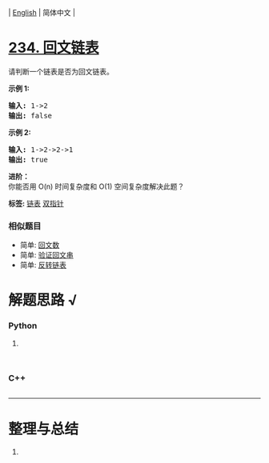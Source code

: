 | [English](README_EN.md) | 简体中文 |

# [234. 回文链表](https://leetcode-cn.com/problems/palindrome-linked-list)
<p>请判断一个链表是否为回文链表。</p>

<p><strong>示例 1:</strong></p>

<pre><strong>输入:</strong> 1-&gt;2
<strong>输出:</strong> false</pre>

<p><strong>示例 2:</strong></p>

<pre><strong>输入:</strong> 1-&gt;2-&gt;2-&gt;1
<strong>输出:</strong> true
</pre>

<p><strong>进阶：</strong><br>
你能否用&nbsp;O(n) 时间复杂度和 O(1) 空间复杂度解决此题？</p>

**标签:**  [链表](https://leetcode-cn.com/tag/linked-list) [双指针](https://leetcode-cn.com/tag/two-pointers) 
 ### 相似题目
- 简单:	[回文数](https://leetcode-cn.com/problems/palindrome-number) 
- 简单:	[验证回文串](https://leetcode-cn.com/problems/valid-palindrome) 
- 简单:	[反转链表](https://leetcode-cn.com/problems/reverse-linked-list) 

# 解题思路 √

### Python

1. 

```python

```


```python

```

### C++

```cpp

```

---



# 整理与总结

1. 